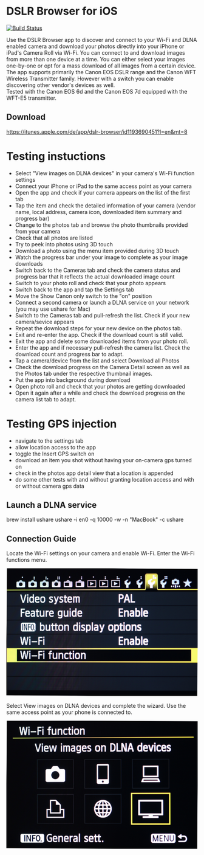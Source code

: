 # DSLR Browser for iOS

[![Build Status](https://travis-ci.org/spikehip/dslrbrowser-ios.svg?branch=master)](https://travis-ci.org/spikehip/dslrbrowser-ios)

Use the DSLR Browser app to discover and connect to your Wi-Fi and DLNA enabled camera and download your photos directly into your iPhone or iPad's Camera Roll via Wi-Fi. 
You can connect to and download images from more than one device at a time. 
You can either select your images one-by-one or opt for a mass download of all images from a certain device.
The app supports primarily the Canon EOS DSLR range and the Canon WFT Wireless Transmitter family.
However with a switch you can enable discovering other vendor's devices as well.   
Tested with the Canon EOS 6d and the Canon EOS 7d equipped with the WFT-E5 transmitter.

## Download 

https://itunes.apple.com/de/app/dslr-browser/id1193690451?l=en&mt=8 


# Testing instuctions

- Select "View images on DLNA devices" in your camera's Wi-Fi function settings
- Connect your iPhone or iPad to the same access point as your camera 
- Open the app and check if your camera appears on the list of the first tab
- Tap the item and check the detailed information of your camera (vendor name, local address, camera icon, downloaded item summary and progress bar)
- Change to the photos tab and browse the photo thumbnails provided from your camera
- Check that all photos are listed
- Try to peek into photos using 3D touch
- Download a photo using the menu item provided during 3D touch
- Watch the progress bar under your image to complete as your image downloads
- Switch back to the Cameras tab and check the camera status and progress bar that it reflects the actual downloaded image count 
- Switch to your photo roll and check that your photo appears
- Switch back to the app and tap the Settings tab 
- Move the Show Canon only switch to the "on" position
- Connect a second camera or launch a DLNA service on your network (you may use ushare for Mac)
- Switch to the Cameras tab and pull-refresh the list. Check if your new camera/sevice appears
- Repeat the download steps for your new device on the photos tab. 
- Exit and re-enter the app. Check if the download count is still valid. 
- Exit the app and delete some downloaded items from your photo roll. 
- Enter the app and if necessary pull-refresh the camera list. Check the download count and progress bar to adapt. 
- Tap a camera/device from the list and select Download all Photos
- Check the download progress on the Camera Detail screen as well as the Photos tab under the respective thumbnail images.
- Put the app into background during download
- Open photo roll and check that your photos are getting downloaded
- Open it again after a while and check the download progress on the camera list tab to adapt.

# Testing GPS injection

- navigate to the settings tab 
- allow location access to the app
- toggle the Insert GPS switch on
- download an item you shot without having your on-camera gps turned on
- check in the photos app detail view that a location is appended
- do some other tests with and without granting location access
and with or without camera gps data

## Launch a DLNA service
brew install ushare
ushare -i en0 -q 10000 -w -n "MacBook" -c ushare

## Connection Guide

Locate the Wi-Fi settings on your camera and enable Wi-Fi. Enter the Wi-Fi functions menu.

![screen 1](./dslrbrowser/Assets.xcassets/_wifi_settings.imageset/_wifi_settings_2.png)

Select View images on DLNA devices and complete the wizard. Use the same access point as your phone is connected to.

![screen 2](./dslrbrowser/Assets.xcassets/_dlna_settings.imageset/_dlna_settings_2.png)
